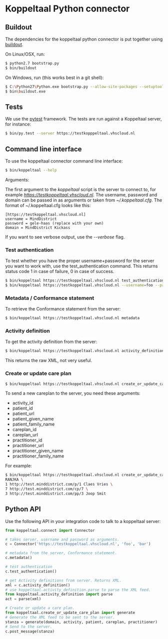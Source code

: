 # Koppeltaal Python connector

## Buildout

The dependencies for the koppeltaal python connector is put together using [buildout].

On Linux/OSX, run:

```sh
$ python2.7 bootstrap.py
$ bin/buildout
```

On Windows, run (this works best in a git shell):

```sh
$ C:\Python27\Python.exe bootstrap.py --allow-site-packages --setuptools-version=8.0
$ bin\buildout.exe
```

## Tests

We use the [pytest] framework. The tests are run against a Koppeltaal server, for instance:

```sh
$ bin/py.test --server https://testkopppeltaal.vhscloud.nl
```

## Command line interface

To use the koppeltaal connector command line interface:

```sh
$ bin/koppeltaal --help
```

Arguments:

The first argument to the *koppeltaal* script is the server to connect to, for
example *https://testkoppeltaal.vhscloud.nl*. The username, password and
domain can be passed in as arguments or taken from *~/.koppeltaal.cfg*. The
format of ~/.koppeltaal.cfg looks like this:

```
[https://testkoppeltaal.vhscloud.nl]
username = MindDistrict
password = gele-haas (replace with your own)
domain = MindDistrict Kickass
```

If you want to see verbose output, use the *--verbose* flag.

### Test authentication

To test whether you have the proper username+password for the server you want
to work with, use the test_authentication command. This returns status code 1
in case of failure, 0 in case of success.

```sh
$ bin/koppeltaal https://testkoppeltaal.vhscloud.nl test_authentication  # uses the values from ~/.koppeltaal.cfg
$ bin/koppeltaal https://testkoppeltaal.vhscloud.nl --username=foo --password=bar test_authentication  # Returns 1
```

### Metadata / Conformance statement

To retrieve the Conformance statement from the server:

```sh
$ bin/koppeltaal https://testkoppeltaal.vhscloud.nl metadata
```

### Activity definition

To get the activity definition from the server:

```sh
$ bin/koppeltaal https://testkoppeltaal.vhscloud.nl activity_definition
```
This returns the raw XML, not very useful.

### Create or update care plan

```sh
$ bin/koppeltaal https://testkoppeltaal.vhscloud.nl create_or_update_care_plan --help
```

To send a new careplan to the server, you need these arguments:

- activity_id
- patient_id
- patient_url
- patient_given_name
- patient_family_name
- careplan_id
- careplan_url
- practitioner_id
- practitioner_url
- practitioner_given_name
- practitioner_family_name

For example:

```sh
$ bin/koppeltaal https://testkoppeltaal.vhscloud.nl create_or_update_care_plan \
RANJKA \
1 http://test.minddistrict.com/p/1 Claes Vries \
7 http://test.minddistrict.com/cp/7 \
3 http://test.minddistrict.com/pp/3 Joop Smit
```

## Python API

Use the following API in your integration code to talk to a koppeltaal server:

```python
from koppeltaal.connect import Connector

# takes server, username and password as arguments.
c = Connector('https://testkoppeltaal.vhscloud.nl', 'foo', 'bar')

# metadata from the server, Conformance statement.
c.metadata()

# test authentication
c.test_authentication()

# get Activity definitions from server. Returns XML.
xml = c.activity_definition()
# use koppeltaal.activity_definition.parse to parse the XML feed.
from koppeltaal.activity_definition import parse
act = parse(xml)

# Create or update a care plan.
from koppeltaal.create_or_update_care_plan import generate
# Generate the XML feed to be sent to the server.
stanza = generate(domain, activity, patient, careplan, practitioner)
# Send to the server.
c.post_message(stanza)
```

[buildout]: http://www.buildout.org
[pytest]: https://pytest.org
